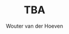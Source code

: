 ---
title: TBA
author: Wouter van der Hoeven
session: C
number: 8
published: false
layout: abstract
edition: 2019
---